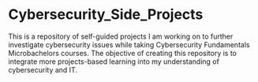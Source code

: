 # Cybersecurity_Side_Projects
This is a repository of self-guided projects I am working on to further investigate cybersecurity issues while taking Cybersecurity Fundamentals Microbachelors courses.
The objective of creating this repository is to integrate more projects-based learning into my understanding of cybersecurity and IT.
